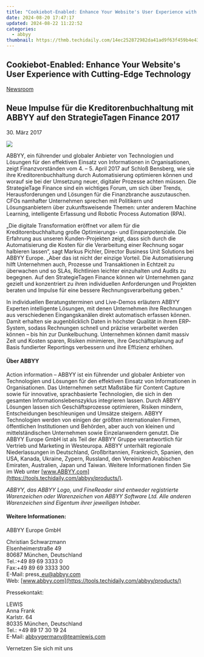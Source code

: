 ```yaml
---
title: "Cookiebot-Enabled: Enhance Your Website's User Experience with Cutting-Edge Technology"
date: 2024-08-20 17:47:17
updated: 2024-08-22 11:22:52
categories:
  - abbyy
thumbnail: https://thmb.techidaily.com/14ec252872982da41ad9f63f459b4e43e487f639283132cbb2c57561289fd670.jpg
---
```


## Cookiebot-Enabled: Enhance Your Website's User Experience with Cutting-Edge Technology

[Newsroom](https://tools.techidaily.com/abbyy/products/)

## Neue Impulse für die Kreditorenbuchhaltung mit ABBYY auf den StrategieTagen Finance 2017

30\. März 2017

![](https://content.abbyy.com/-/media/project/abbyy/abbyy/branchtemplates/shutterstock_1272462163_1296-x-729.jpg?h=729&iar=0&w=1296)

ABBYY, ein führender und globaler Anbieter von Technologien und Lösungen für den effektiven Einsatz von Informationen in Organisationen, zeigt Finanzvorständen vom 4\. – 5\. April 2017 auf Schloß Bensberg, wie sie ihre Kreditorenbuchhaltung durch Automatisierung optimieren können und worauf sie bei der Umsetzung neuer, digitaler Prozesse achten müssen. Die StrategieTage Finance sind ein wichtiges Forum, um sich über Trends, Herausforderungen und Lösungen für die Finanzbranche auszutauschen. CFOs namhafter Unternehmen sprechen mit Politikern und Lösungsanbietern über zukunftsweisende Themen: unter anderem Machine Learning, intelligente Erfassung und Robotic Process Automation (RPA).

„Die digitale Transformation eröffnet vor allem für die Kreditorenbuchhaltung große Optimierungs- und Einsparpotenziale. Die Erfahrung aus unseren Kunden-Projekten zeigt, dass sich durch die Automatisierung die Kosten für die Verarbeitung einer Rechnung sogar halbieren lassen“, sagt Markus Pichler, Director Business Unit Solutions bei ABBYY Europe. „Aber das ist nicht der einzige Vorteil. Die Automatisierung hilft Unternehmen auch, Prozesse und Transaktionen in Echtzeit zu überwachen und so SLAs, Richtlinien leichter einzuhalten und Audits zu begegnen. Auf den StrategieTagen Finance können wir Unternehmen ganz gezielt und konzentriert zu ihren individuellen Anforderungen und Projekten beraten und Impulse für eine bessere Rechnungsverarbeitung geben.“

In individuellen Beratungsterminen und Live-Demos erläutern ABBYY Experten intelligente Lösungen, mit denen Unternehmen ihre Rechnungen aus verschiedenen Eingangskanälen direkt automatisch erfassen können. Damit erhalten sie augenblicklich Daten in höchster Qualität in ihrem ERP-System, sodass Rechnungen schnell und präzise verarbeitet werden können – bis hin zur Dunkelbuchung. Unternehmen können damit massiv Zeit und Kosten sparen, Risiken minimieren, ihre Geschäftsplanung auf Basis fundierter Reportings verbessern und ihre Effizienz erhöhen.

#### Über ABBYY 

Action information – ABBYY ist ein führender und globaler Anbieter von Technologien und Lösungen für den effektiven Einsatz von Informationen in Organisationen. Das Unternehmen setzt Maßstäbe für Content Capture sowie für innovative, sprachbasierte Technologien, die sich in den gesamten Informationslebenszyklus integrieren lassen. Durch ABBYY Lösungen lassen sich Geschäftsprozesse optimieren, Risiken mindern, Entscheidungen beschleunigen und Umsätze steigern. ABBYY Technologien werden von einigen der größten internationalen Firmen, öffentlichen Institutionen und Behörden, aber auch von kleinen und mittelständischen Unternehmen sowie Einzelanwendern genutzt. Die ABBYY Europe GmbH ist als Teil der ABBYY Gruppe verantwortlich für Vertrieb und Marketing in Westeuropa. ABBYY unterhält regionale Niederlassungen in Deutschland, Großbritannien, Frankreich, Spanien, den USA, Kanada, Ukraine, Zypern, Russland, den Vereinigten Arabischen Emiraten, Australien, Japan und Taiwan. Weitere Informationen finden Sie im Web unter [www.ABBYY.com](https://tools.techidaily.com/abbyy/products/).

_ABBYY, das ABBYY Logo, und FineReader sind entweder registrierte Warenzeichen oder Warenzeichen von ABBYY Software Ltd. Alle anderen Warenzeichen sind Eigentum ihrer jeweiligen Inhaber._

#### Weitere Informationen:

ABBYY Europe GmbH

Christian Schwarzmann  
Elsenheimerstraße 49   
80687 München, Deutschland  
Tel.:+49 89 69 3333 0  
Fax:+49 89 69 3333 300  
E-Mail: press\_eu@abbyy.com  
Web: [www.abbyy.com](https://tools.techidaily.com/abbyy/products/)

  
Pressekontakt:

LEWIS  
Anna Frank  
Karlstr. 64  
80335 München, Deutschland  
Tel.: +49 89 17 30 19 24  
E-Mail: [abbyygermany@teamlewis.com](https://tools.techidaily.com/abbyy/products/)

  
Vernetzen Sie sich mit uns

<ins class="adsbygoogle"
     style="display:block"
     data-ad-format="autorelaxed"
     data-ad-client="ca-pub-7571918770474297"
     data-ad-slot="1223367746"></ins>



<ins class="adsbygoogle"
     style="display:block"
     data-ad-client="ca-pub-7571918770474297"
     data-ad-slot="8358498916"
     data-ad-format="auto"
     data-full-width-responsive="true"></ins>
